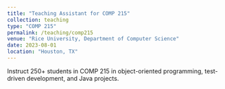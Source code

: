```yaml
---
title: "Teaching Assistant for COMP 215"
collection: teaching
type: "COMP 215"
permalink: /teaching/comp215
venue: "Rice University, Department of Computer Science"
date: 2023-08-01
location: "Houston, TX"
---
```


Instruct 250+ students in COMP 215 in object-oriented programming, test-driven 
development, and Java projects.